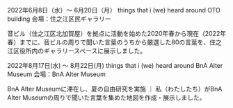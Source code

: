 2022年6月8日（水）〜 6月20日（月）
things that i (we) heard around OTO building
会場：住之江区民ギャラリー

音ビル（住之江区北加賀屋）を拠点に活動を始めた2020年春から現在（2022年春）までに、音ビルの周りで聞いた言葉のうちから厳選した80の言葉を、住之江区役所内のギャラリースペースに展示しました。


2022年8月17日(水) 〜 8月22日(月)
things that i (we) heard around BnA Alter Museum
会場：BnA Alter Museum

BnA Alter Museumに滞在し、夏の自由研究を実施 ｜ 私（わたしたち）がBnA Alter Museumの周りで聞いた言葉を集めた地図を作成・展示しました。
